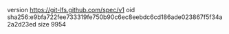 version https://git-lfs.github.com/spec/v1
oid sha256:e9bfa722fee733319fe750b90c6ec8eebdc6cd186ade023867f5f34a2a2d23ed
size 9954
